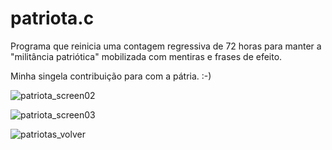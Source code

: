# patriota.c
Programa que reinicia uma contagem regressiva de 72 horas para manter a "militância patriótica" mobilizada com mentiras e frases de efeito.

Minha singela contribuição para com a pátria. :-)


![patriota_screen02](https://user-images.githubusercontent.com/85464766/205185958-8c996d5f-9a75-4c54-a61d-e41f1788750a.png)

![patriota_screen03](https://user-images.githubusercontent.com/85464766/205185993-31e93abb-cc15-40d0-b219-9cb09a8e3021.png)

![patriotas_volver](https://user-images.githubusercontent.com/85464766/205186079-51d31a62-9aa4-4d24-a548-82bf23054569.png)
